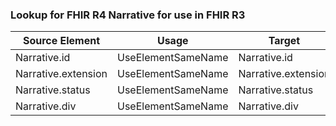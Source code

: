 ### Lookup for FHIR R4 Narrative for use in FHIR R3

| Source Element | Usage | Target |
| -------------- | ----- | ------ |
| Narrative.id | UseElementSameName | Narrative.id |
| Narrative.extension | UseElementSameName | Narrative.extension |
| Narrative.status | UseElementSameName | Narrative.status |
| Narrative.div | UseElementSameName | Narrative.div |
